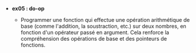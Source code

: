 - **ex05 : do-op**

  - Programmer une fonction qui effectue une opération arithmétique de base (comme l'addition, la soustraction, etc.) sur deux nombres, en fonction d'un opérateur passé en argument. Cela renforce la compréhension des opérations de base et des pointeurs de fonctions.
